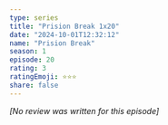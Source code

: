 ```yaml
---
type: series
title: "Prision Break 1x20"
date: "2024-10-01T12:32:12"
name: "Prision Break"
season: 1
episode: 20
rating: 3
ratingEmoji: ⭐️⭐️⭐️
share: false
---
```


_[No review was written for this episode]_
